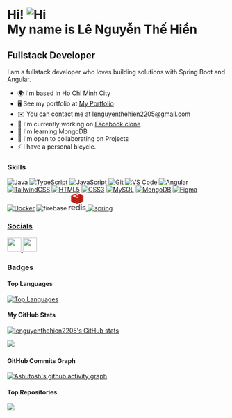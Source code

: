 Hi! ![Hi](https://user-images.githubusercontent.com/18350557/176309783-0785949b-9127-417c-8b55-ab5a4333674e.gif)  
My name is Lê Nguyễn Thế Hiển
==========================================================================================================================================

## Fullstack Developer
I am a fullstack developer who loves building solutions with Spring Boot and Angular.

- 🌍 I'm based in Ho Chi Minh City
- 🖥️ See my portfolio at [My Portfolio](http://myapp.com)
- ✉️ You can contact me at [lenguyenthehien2205@gmail.com](mailto:lenguyenthehien2205@gmail.com)
- 🚀 I'm currently working on [Facebook clone](http://myapp.com)
- 🧠 I'm learning MongoDB
- 🤝 I'm open to collaborating on Projects
- ⚡ I have a personal bicycle.

### Skills
<p align="left">
  <a href="https://www.oracle.com/java/" target="_blank" rel="noreferrer"><img src="https://raw.githubusercontent.com/danielcranney/readme-generator/main/public/icons/skills/java-colored.svg" width="36" height="36" alt="Java" /></a>
  <a href="https://www.typescriptlang.org/" target="_blank" rel="noreferrer"><img src="https://raw.githubusercontent.com/danielcranney/readme-generator/main/public/icons/skills/typescript-colored.svg" width="36" height="36" alt="TypeScript" /></a>
  <a href="https://developer.mozilla.org/en-US/docs/Web/JavaScript" target="_blank" rel="noreferrer"><img src="https://raw.githubusercontent.com/danielcranney/readme-generator/main/public/icons/skills/javascript-colored.svg" width="36" height="36" alt="JavaScript" /></a>
  <a href="https://git-scm.com/" target="_blank" rel="noreferrer"><img src="https://raw.githubusercontent.com/danielcranney/readme-generator/main/public/icons/skills/git-colored.svg" width="36" height="36" alt="Git" /></a>
  <a href="https://code.visualstudio.com/" target="_blank" rel="noreferrer"><img src="https://raw.githubusercontent.com/danielcranney/readme-generator/main/public/icons/skills/visualstudiocode.svg" width="36" height="36" alt="VS Code" /></a>
  <a href="https://angular.io/" target="_blank" rel="noreferrer"><img src="https://raw.githubusercontent.com/danielcranney/readme-generator/main/public/icons/skills/angularjs-colored.svg" width="36" height="36" alt="Angular" /></a>
  <a href="https://tailwindcss.com/" target="_blank" rel="noreferrer"><img src="https://raw.githubusercontent.com/danielcranney/readme-generator/main/public/icons/skills/tailwindcss-colored.svg" width="36" height="36" alt="TailwindCSS" /></a>
  <a href="https://developer.mozilla.org/en-US/docs/Glossary/HTML5" target="_blank" rel="noreferrer"><img src="https://raw.githubusercontent.com/danielcranney/readme-generator/main/public/icons/skills/html5-colored.svg" width="36" height="36" alt="HTML5" /></a>
  <a href="https://www.w3.org/TR/CSS/#css" target="_blank" rel="noreferrer"><img src="https://raw.githubusercontent.com/danielcranney/readme-generator/main/public/icons/skills/css3-colored.svg" width="36" height="36" alt="CSS3" /></a>
  <a href="https://www.mysql.com/" target="_blank" rel="noreferrer"><img src="https://raw.githubusercontent.com/danielcranney/readme-generator/main/public/icons/skills/mysql-colored.svg" width="36" height="36" alt="MySQL" /></a>
  <a href="https://www.mongodb.com/" target="_blank" rel="noreferrer"><img src="https://raw.githubusercontent.com/danielcranney/readme-generator/main/public/icons/skills/mongodb-colored.svg" width="36" height="36" alt="MongoDB" /></a>
  <a href="https://www.figma.com/" target="_blank" rel="noreferrer"><img src="https://raw.githubusercontent.com/danielcranney/readme-generator/main/public/icons/skills/figma-colored.svg" width="36" height="36" alt="Figma" /></a>
  <a href="https://www.docker.com/" target="_blank" rel="noreferrer"><img src="https://raw.githubusercontent.com/danielcranney/readme-generator/main/public/icons/skills/docker-colored.svg" width="36" height="36" alt="Docker" /></a>
  <img src="https://www.vectorlogo.zone/logos/firebase/firebase-icon.svg" alt="firebase" width="40" height="40"/> </a> <a href="https://redis.io" target="_blank" rel="noreferrer"> <img src="https://raw.githubusercontent.com/devicons/devicon/master/icons/redis/redis-original-wordmark.svg" alt="redis" width="40" height="40"/> </a> <a href="https://spring.io/" target="_blank" rel="noreferrer"> <img src="https://www.vectorlogo.zone/logos/springio/springio-icon.svg" alt="spring" width="40" height="40"/>
</p>

### Socials
<p align="left">
  <a href="https://www.github.com/lenguyenthehien2205" target="_blank" rel="noreferrer">
    <img src="https://raw.githubusercontent.com/danielcranney/readme-generator/main/public/icons/socials/github.svg" width="32" height="32" />
  </a>
  <a href="https://www.linkedin.com/in/lenguyenthehien2205" target="_blank" rel="noreferrer">
    <img src="https://raw.githubusercontent.com/danielcranney/readme-generator/main/public/icons/socials/linkedin.svg" width="32" height="32" />
  </a>
</p>

### Badges

#### Top Languages
<a href="https://github.com/lenguyenthehien2205" align="left"><img src="https://github-readme-stats.vercel.app/api/top-langs/?username=lenguyenthehien2205&langs_count=10&title_color=84cc16&text_color=ffffff&icon_color=0891b2&bg_color=1c1917&hide_border=true&locale=en&custom_title=Top%20%Languages" alt="Top Languages" /></a>

#### My GitHub Stats
<a href="http://www.github.com/lenguyenthehien2205">
  <img src="https://github-readme-stats.vercel.app/api?username=lenguyenthehien2205&show_icons=true&hide=stars,prs,issues,&count_private=true&title_color=84cc16&text_color=ffffff&icon_color=0891b2&bg_color=1c1917&hide_border=true&show_icons=true" alt="lenguyenthehien2205's GitHub stats" />
</a>

<a href="http://www.github.com/lenguyenthehien2205"><img src="https://github-readme-streak-stats.herokuapp.com/?user=lenguyenthehien2205&stroke=ffffff&background=1c1917&ring=84cc16&fire=84cc16&currStreakNum=ffffff&currStreakLabel=84cc16&sideNums=ffffff&sideLabels=ffffff&dates=ffffff&hide_border=true" /></a>

#### GitHub Commits Graph
[![Ashutosh's github activity graph](https://github-readme-activity-graph.vercel.app/graph?username=lenguyenthehien2205&bg_color=f0fffb&color=9e4c98&line=61b3ff&point=403d3d&area=true&hide_border=true)](http://www.github.com/lenguyenthehien2205)

#### Top Repositories
<a href="https://github.com/lenguyenthehien2205/FacebookClone" align="left">
  <img align="left" width="45%" src="https://github-readme-stats.vercel.app/api/pin/?username=lenguyenthehien2205&repo=FacebookClone&text_color=ffffff&icon_color=0891b2&bg_color=1c1917&hide_border=true&locale=en" />
</a>

